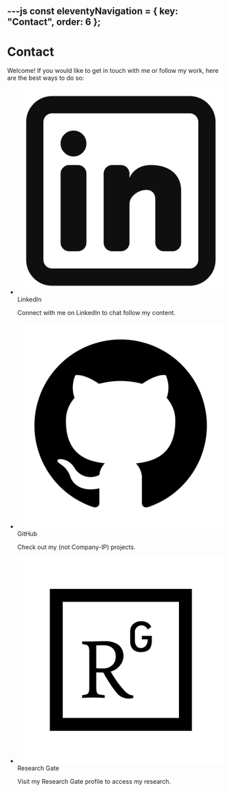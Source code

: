 ---js
const eleventyNavigation = {
	key: "Contact",
	order: 6
};
---
# Contact
Welcome! If you would like to get in touch with me or follow my work, here are the best ways to do so:

<div class="container">
      <nav class="card-navigation">
        <ul>
          <li>
            <a href="https://www.linkedin.com/in/carsten-draschner/" target="_blank" style="text-decoration: none; color: inherit;">
              <div class="card">
                <img src="img/svg/linkedin-svgrepo-com.svg" alt="LinkedInIcon">
                <div>
                  <span class="card-title">LinkedIn</span>
                  <p>Connect with me on LinkedIn to chat follow my content.</p>
                </div>
              </div>
            </a>
          </li>
          <li>
            <a href="https://github.com/carstendraschner" target="_blank" style="text-decoration: none; color: inherit;">
              <div class="card">
                <img src="img/svg/github-svgrepo-com.svg" alt="GitHubIcon" class="invert-for-dark-mode">
                <div>
                  <span class="card-title">GitHub</span>
                  <p>Check out my (not Company-IP) projects.</p>
                </div>
              </div>
            </a>
          </li>
          <li>
            <a href="https://www.researchgate.net/profile/Carsten-Draschner" target="_blank" style="text-decoration: none; color: inherit;">
              <div class="card">
                <img src="img/svg/researchgate-svgrepo-com.svg" alt="ResearchGateIcon" class="invert-for-dark-mode">
                <div>
                  <span class="card-title">Research Gate</span>
                  <p>Visit my Research Gate profile to access my research.</p>
                </div>
              </div>
            </a>
          </li>
        </ul>
      </nav>
  </div>
